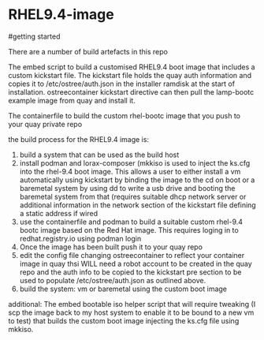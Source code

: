 # RHEL9.4-image 


#getting started

There are a number of build artefacts in this repo

The embed script to build a customised RHEL9.4 boot image that includes a custom kickstart file. 
The kickstart file holds the quay auth information and copies it to /etc/ostree/auth.json in the installer ramdisk at the start of installation. ostreecontainer kickstart directive can then pull the lamp-bootc example image from quay and install it. 

The containerfile to build the custom rhel-bootc image that you push to your quay private repo

the build process for the RHEL9.4 image is: 

1. build a system that can be used as the build host
2. install podman and lorax-composer (mkkiso is used to inject the ks.cfg into the rhel-9.4 boot image. This allows a user to either install a vm automatically using kickstart by binding the image to the cd on boot or a baremetal system by using dd to write a usb drive and booting the baremetal system from that (requires suitable dhcp network server or additional information in the network section of the kickstart file defining a static address if wired
3. use the containerfile and podman to build a suitable custom rhel-9.4 bootc image based on the Red Hat image. This requires loging in to redhat.registry.io using podman login 
4. Once the image has been built push it to your quay repo 
5. edit the config file changing ostreecontainer to reflect your container image in quay thsi WILL need a robot account to be created in the quay repo and the auth info to be copied to the kickstart pre section to be used to populate /etc/ostree/auth.json as outlined above. 
6. build the system: vm or baremetal using the custom boot image 

additional: The embed bootable iso helper script that will require tweaking (I scp the image back to my host system to enable it to be bound to a new vm to test) that builds the custom boot image injecting the ks.cfg file using mkkiso. 
